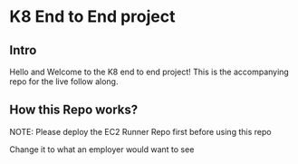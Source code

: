 # K8 End to End project
## Intro 
Hello and Welcome to the K8 end to end project!
This is the accompanying repo for the live follow along.

## How this Repo works? 
NOTE: Please deploy the EC2 Runner Repo first before using this repo

Change it to what an employer would want to see
